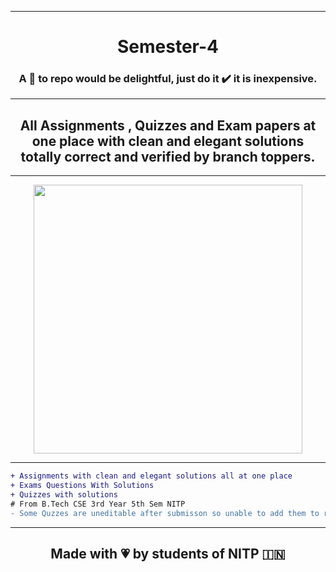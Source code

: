 

<hr>
<h1 align="Center">Semester-4</h1>
<h3 align="center">A 🌟 to repo would be delightful, just do it ✔️ it is inexpensive.</h3>
<hr>
  <h2 align="center">All Assignments , Quizzes and Exam papers at one place with clean and elegant solutions totally correct and verified by branch toppers.</h2>
    <hr>
    
<p align="center" >
<img width="430" src="https://user-images.githubusercontent.com/55774240/152307671-5b3157cc-112a-48f4-a908-001c634106bf.png"></p>
<hr>



```diff
+ Assignments with clean and elegant solutions all at one place
+ Exams Questions With Solutions
+ Quizzes with solutions
# From B.Tech CSE 3rd Year 5th Sem NITP
- Some Quzzes are uneditable after submisson so unable to add them to repo
```

<hr>

<h2 align="center">Made with 💗 by students of NITP 🇮🇳 </h2>

